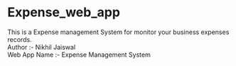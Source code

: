 # Expense_web_app
This is a Expense management System for monitor your business expenses records.
</br>
Author :- Nikhil Jaiswal
</br>
Web App Name :- Expense Management System
